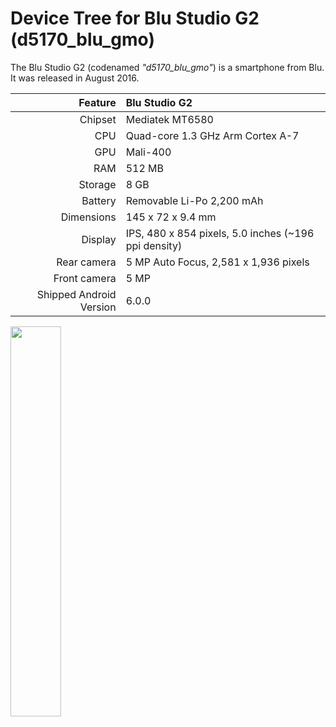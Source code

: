 # Device Tree for Blu Studio G2 (d5170_blu_gmo)

The Blu Studio G2 (codenamed _"d5170_blu_gmo"_) is a smartphone from Blu.
It was released in August 2016.

| Feature                 | Blu Studio G2                                          |
|------------------------:|:-------------------------------------------------------|
| Chipset                 | Mediatek MT6580                                        |
| CPU                     | Quad-core 1.3 GHz Arm Cortex A-7                       |
| GPU                     | Mali-400                                               |
| RAM                     | 512 MB                                                 |
| Storage                 | 8 GB                                                   |
| Battery                 | Removable Li-Po 2,200 mAh                              |
| Dimensions              | 145 x 72 x 9.4 mm                                      |
| Display                 | IPS, 480 x 854 pixels, 5.0 inches (~196 ppi density)   |
| Rear camera             | 5 MP Auto Focus, 2,581 x 1,936 pixels                  |
| Front camera            | 5 MP                                                   |
| Shipped Android Version | 6.0.0                                                  |

<img src="https://images-na.ssl-images-amazon.com/images/I/81ROActa%2BaL._SX425_.jpg" width="40%">
